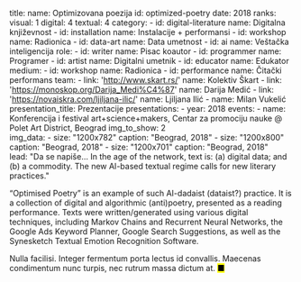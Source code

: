 title: 
    name: Optimizovana poezija
id: optimized-poetry
date: 2018
ranks:
    visual: 1
    digital: 4 
    textual: 4
category: 
    - id: digital-literature
      name: Digitalna književnost
    - id: installation
      name: Instalacije + performansi
    - id: workshop
      name: Radionica
    - id: data-art
      name: Data umetnost
    - id: ai
      name: Veštačka inteligencija
role:
    - id: writer
      name: Pisac koautor
    - id: programmer
      name: Programer
    - id: artist
      name: Digitalni umetnik
    - id: educator
      name: Edukator 
medium:
    - id: workshop
      name: Radionica
    - id: performance
      name: Čitački performans
team:
    - link: 'http://www.skart.rs/'
      name: Kolektiv Škart
    - link: 'https://monoskop.org/Darija_Medi%C4%87'
      name: Darija Medić
    - link: 'https://novaiskra.com/ljiljana-ilic/'
      name: Ljiljana Ilić
    - name: Milan Vukelić
presentation_title: Prezentacije
presentations:
    - year: 2018
      events:
        - name: Konferencija i festival art+science+makers, Centar za promociju nauke @ Polet Art District, Beograd
img_to_show: 2       
img_data:
    - size: "1200x782"
      caption: "Beograd, 2018"
    - size: "1200x800"
      caption: "Beograd, 2018"
    - size: "1200x701"
      caption: "Beograd, 2018"   
lead: "Da se napiše... In the age of the network, text is: (a) digital data; and (b) a commodity. The new AI-based textual regime calls for new literary practices."

“Optimised Poetry” is an example of such AI-dadaist (dataist?) practice. It is a collection of digital and algorithmic (anti)poetry, presented as a reading performance. Texts were written/generated using various digital techniques, including Markov Chains and Recurrent Neural Networks, the Google Ads Keyword Planner, Google Search Suggestions, as well as the Synesketch Textual Emotion Recognition Software. 

Nulla facilisi. Integer fermentum porta lectus id convallis. Maecenas condimentum nunc turpis, nec rutrum massa dictum at. <mark>&#9632;</mark>